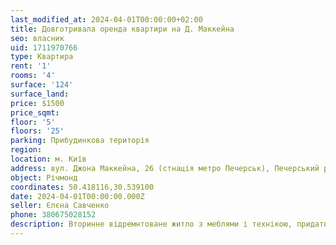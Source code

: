 ```yaml
---
last_modified_at: 2024-04-01T00:00:00+02:00
title: Довготривала оренда квартири на Д. Маккейна
seo: власник
uid: 1711970766
type: Квартира
rent: '1'
rooms: '4'
surface: '124'
surface_land:
price: $1500
price_sqmt:
floor: '5'
floors: '25'
parking: Прибудинкова територія
region:
location: м. Київ
address: вул. Джона Маккейна, 26 (стнація метро Печерськ), Печерський район
object: Річмонд
coordinates: 50.418116,30.539100
date: 2024-04-01T00:00:00.000Z
seller: Єлєна Савченко
phone: 380675028152
description: Вторинне відремнтоване житло з меблями і технікою, придатне і готове для тривалої оренди
---
```

